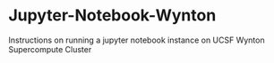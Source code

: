 # Jupyter-Notebook-Wynton
Instructions on running a jupyter notebook instance on UCSF Wynton Supercompute Cluster
